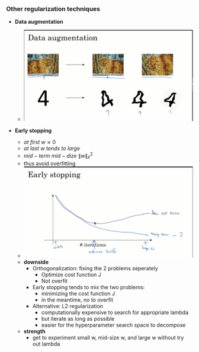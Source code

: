 ### Other regularization techniques

* **Data augmentation**
  * <img src='images/2.png' style="zoom:30">

* **Early stopping**
  * $at\ first\ w \approx 0$
  * $at\ last\ w\ tends\ to\ large$ 
  * $mid-term\ mid-dize\ \|w\|^2_F$
  * thus avoid overfitting
  * <img src='images/3.png' style="zoom:30">
  * **downside**
    * Orthogonalization: fixing the 2 problems seperately 
      * Optimize cost function J
      * Not overfit
    * Early stopping tends to mix the two problems:
      * minimizing the cost function J 
      * in the meantime, no to overfit
    * Alternative: L2 regularization
      * computationally expensive to search for appropriate lambda
      * but iterate as long as possible
      * easier for the hyperparameter search space to decompose
  * **strength**
    * get to experiment small w, mid-size w, and large w without try out lambda